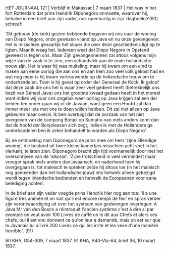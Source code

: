 HET JOURNAAL 121 | Verblijf in Makassar | 7 maart 1837 | Het was in het fort Rotterdam dat prins Hendrik Diponegoro onmoette, waarover hij, behalve in een brief aan zijn vader, ook openhartig in zijn ‘dagboekje’(90) schreef:

‘Dit gebouw (de kerk) gezien hebbende begaven wij ons naar de woning van Diepo Negoro, onze gewezen vijand op Java en nu onze gevangenen. Het is misschien gevaarlijk het sluyer die over deze geschiedenis ligt op te ligten. Maar ik waag het. Iedereen weet dat Diepo Negoro in Opstand geweest is tegen ons. Maar Zijn gevangennemen zal altoos volgens mijn wijze van de zaak in te zien, een schandvlek aan de oude hollandsche trouw zijn. Het is waar hij was muiteling, maar hij kwam om een eind te maken aan eene oorlog die aan ons en aan hem zoo veel volk gekost had en wat nog meer is hij kwam vertrouwende op de hollandsche trouw om te onderhandelen. Toen is hij gevat op order der Generaal de Kock. Ik geloof dat deze zaak die ons het is waar zeer veel gedient heeft (betrekkelijk ons bezit van Geheel Java) ons het grootste kwaad gedaan heeft in het moreel want indien wij voor ons ongeluk weer oorlog op Java krijgen zal een der beiden ten onder gaan wij of de Javaan, want geen een Hoofd zal dan immer meer iets met ons te doen willen hebben. Dit zal niet alleen op Java gebeuren maar overal. Ik ben overtuigt dat de oorzaak van het niet overgeven van de campong Bonjol op Sumatra van niets anders komt dan dat de hoofd der Bonjoleezen zich zegt, indien ik met de Hollanders ga onderhandelen ben ik zeker behandelt te worden als Diepo Negoro’.

Bij de ontmoeting nam Diponegoro de prins mee om hem ‘zijne Ellendige woning’, die bestond uit twee kleine kamertjes misschien acht voet in het vierkant, te laten zien. Diponegoro bracht zijn tijd voornamelijk door met het overschrijven van de ‘alkoran’. ‘Zijne trotschheid is veel vermindert maar vroeger sprak niets anders dan javaansch, en naderhand toen hij overgegaan is, tot maleisch te spreken zeide hij altoos loe (in het maleisch nog gemeender dan het hollandsche jouw) iets hetwelk alleen gebezigd wordt tegen inlandsche bedienden en hetwelk de Europeanen voor eene belediging achten’.

In de brief aan zijn vader voegde prins Hendrik hier nog aan toe: ‘Il a une figure très animée et on voit qu'il est encore rempli de feu’ en sprak verder zijn verontwaardiging uit over het systeem van gedwongen leveringen: A Java Mr van den Bosch a réintroduit l'ancien système c'est à dire si par exemple on veut avoir 100 Livres de caffé on le dit aux Chefs et alors ces chefs, oui il est vrai donnent ce qu'on leur a demandé, mais on est sur que le Javanais lui a livré 200 Livres ce qui les irrite et les vexe d'une manière horrible”. (91)

90 KHA, G54-309, 7 maart 1837.
91 KHA, A40-Vla-64, brief 36, 10 maart 1837.
